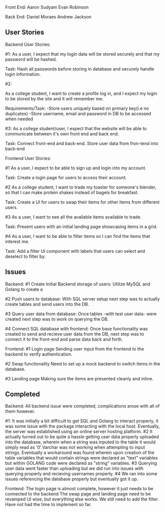 Front End:
Aaron Sudyam
Evan Robinson

Back End:
Daniel Moraes
Andrew Jackson

## User Stories

Backend User Stories:

#1:
As a user, I expect that my login data will be stored securely and that my password will be hashed.

Task: Hash all passwords before storing in database and securely handle login information.

#2:

As a college student, I want to create a profile log in, and I expect my login to be stored by the site and it will remember me.

Requirements/Task:
-Store users uniquely based on primary key(i.e no duplicates)
-Store username, email and password in DB to be accessed when needed

#3:
As a college student/user, I expect that the website will be able to communicate between it's own front end and back end.

Task: Connect front-end and back-end. Store user data from fron-tend into back-end


Frontend User Stories:

#1
As a user, I expect to be able to sign up and login into my account.

Task: Create a login page for users to access their account.

#2
As a college student, I want to trade my toaster for someone's blender, so that I can make protein shakes instead of bagels for breakfast.

Task: Create a UI for users to swap their items for other items from different users.

#3
As a user, I want to see all the available items available to trade.

Task: Present users with an initial landing page showcasing items in a grid.

#4
As a user, I want to be able to filter items so I can find the items that interest me.

Task: Add a filter UI component with labels that users can select and deselect to filter by.

## Issues
Backend:
#1 Create Initial Backend storage of users:
Utilize MySQL and Golang to create a 

#2 Push users to database:
With SQL server setup next step was to actually create tables and send users into the DB.

#3 Query user data from database:
Once tables -with test user data- were created next step was to work on querying the DB.

#4 Connect SQL database with frontend:
Once base functionality was created to send and recieve user data from the DB, next step was to connect it to the front-end and parse data back and forth.

Frontend:
#1 Login page
Sending user input from the frontend to the backend to verify authentication.

#2 Swap functionality
Need to set up a mock backend to switch items in the database.

#3 Landing page
Making sure the items are presented cleanly and inline.

## Completed
Backend:
All backend issue were completed, complications arose with all of them however.

#1:
It was initially a bit difficult to get SQL and Golang to interact properly, it was some issue with the package interacting with the local host. Eventually, the server was established using an online server hosting platform.
#2 
It actually turned out to be quite a hassle getting user data properly uploaded into the database, wherein when a string was inputed to the table it would simply read as '0'.Varchar was not working when attempting to input strings. Eventually a workaround was found wherein upon creation of the table variables that would contain strings were declared as "text" variables but within GOLANG code were declared as "string" variables. 
#3
Querying user data went faster than uploading but we did run into issues with querying properly and recieving usernames properly.
#4
We ran into some issues referencing the database properly but eventually got it up.

Frontend:
The login page is almost complete, however it just needs to be connected to the backend
The swap page and landing page need to be revamped UI wise, but everything else works.
We still need to add the filter. Have not had the time to implement so far.